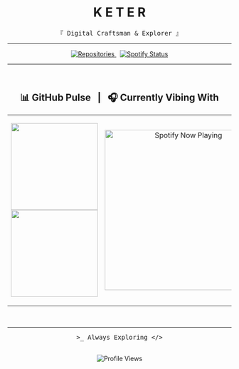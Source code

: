 <div align="center">

# K E T E R

<samp>『 Digital Craftsman & Explorer 』</samp>

---

<a href="https://github.com/Keter?tab=repositories">
  <img src="https://img.shields.io/badge/-View_Code-333333?style=flat-square&logo=github" alt="Repositories"/>
</a> 
<a href="#-currently-vibing-with">
  <img src="https://img.shields.io/badge/-Now_Playing-1ED760?style=flat-square&logo=spotify" alt="Spotify Status"/>
</a>

---

</div>

<br/>

<!-- *********************************************************************** -->
<!-- ** 📊 GitHub Pulse & 🎧 Now Playing (Side-by-Side Focus) ** -->
<!-- *********************************************************************** -->

<h2 align="center">📊 GitHub Pulse   |   🎧 Currently Vibing With</h2>

<table width="100%" cellspacing="0" cellpadding="0">
<tr>
<td width="55%" valign="top">
<p align="center">
  <!-- ✨ GitHub Stats - Try different themes! 'github_dark', 'dracula', 'gruvbox', 'nord', 'solarized_dark' -->
  <img height="195px" src="https://github-readme-stats.vercel.app/api?username=Keter&show_icons=true&theme=github_dark&include_all_commits=true&count_private=true&hide_border=true&rank_icon=github&card_width=450"/>
  <img height="195px" src="https://github-readme-stats.vercel.app/api/top-langs/?username=Keter&layout=compact&langs_count=8&theme=github_dark&hide_border=true&card_width=450"/>
</p>
</td>
<td width="45%" valign="middle">
<p align="center">
  <!--
    ** === SPOTIFY SETUP (ACTION REQUIRED!) === **
    1. Find Your Spotify User ID (the random string in your profile share link).
    2. Choose/Deploy a service like `spotify-github-profile` (https://github.com/kittinan/spotify-github-profile). Deploying yourself to Vercel is recommended for stability.
    3. Replace `[YOUR_SPOTIFY_USER_ID]` in the URL below with YOUR actual ID.
    4. Customize theme (`dark`, `light`, `auto` etc.), colors (`background_color`, `bar_color`) if desired.
    5. TEST the `src` URL in your browser to ensure it works!
  -->
  <a href="https://spotify-github-profile.vercel.app/api/view?uid=[YOUR_SPOTIFY_USER_ID]&cover_image=true&theme=dark&show_offline=false" target="_blank">
    <img src="https://spotify-github-profile.vercel.app/api/view?uid=[YOUR_SPOTIFY_USER_ID]&cover_image=true&theme=dark&show_offline=false&background_color=0d1117&interchange=false&bar_color=58a6ff&bar_color_secondary=161b22" alt="Spotify Now Playing" width="360" />
  </a>
  <!-- If the vercel.app link is broken, you MUST find an alternative or deploy your own instance! -->
</p>
</td>
</tr>
</table>

<br/>

<!-- *********************************************************************** -->
<!-- ** 🐍 GitHub Activity Snake (Recommended Visual!) 🐍 ** -->
<!-- *********************************************************************** -->

<!-- 👇 Uncomment this section and set up the GitHub Action for a cool visual! -->
<!--
<h3 align="center">🐍 My Contribution Snake 🐍</h3>
<p align="center">
  <img src="https://github.com/Keter/Keter/blob/output/github-contribution-grid-snake.gif?palette=github-dark" alt="Keter's GitHub Snake Animation" />
  -->
  <!-- Tip: Change 'github-dark' in palette= parameter to match your preferred theme -->
<!--
</p>
-->

---

<div align="center">

<samp> >_ Always Exploring </> </samp>

<br/>

<img src="https://komarev.com/ghpvc/?username=Keter&label=Profile%20Views&color=blueviolet&style=flat-square" alt="Profile Views"/>

</div>
